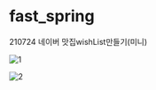 # fast_spring

210724
네이버 맛집wishList만들기(미니)

![1](https://user-images.githubusercontent.com/73655077/126869438-6b32c335-96bb-4d17-90b0-e47f4a50bb97.png)

![2](https://user-images.githubusercontent.com/73655077/126869440-be9ff8ca-4315-49d3-b98f-00bfacba4293.png)

